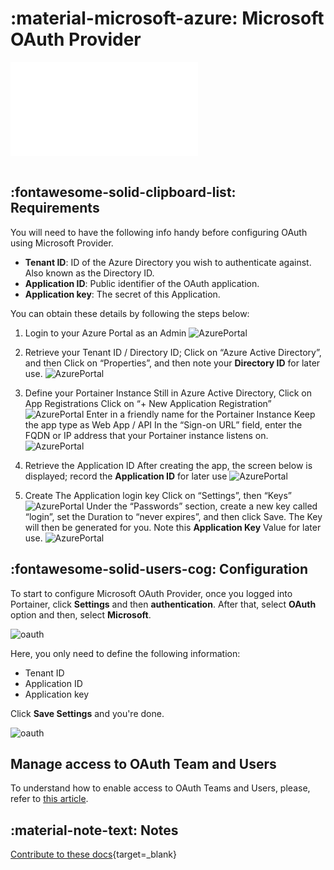# :material-microsoft-azure: Microsoft OAuth Provider

<div class="container">
<iframe src="//www.youtube.com/embed/Wlpnq5SF0dw" 
frameborder="0" allowfullscreen class="video"></iframe>
</div>
<br>

## :fontawesome-solid-clipboard-list: Requirements
You will need to have the following info handy before configuring OAuth using Microsoft Provider.

* <b>Tenant ID</b>: ID of the Azure Directory you wish to authenticate against. Also known as the Directory ID.
* <b>Application ID</b>: Public identifier of the OAuth application.
* <b>Application key</b>: The secret of this Application.

You can obtain these details by following the steps below:

1. Login to your Azure Portal as an Admin
    ![AzurePortal](assets/oauthms1.png)

2. Retrieve your Tenant ID / Directory ID; 
Click on “Azure Active Directory”, and then Click on “Properties”, and then note your <b>Directory ID</b> for later use.
    ![AzurePortal](assets/oauthms2.png)

3. Define your Portainer Instance
Still in Azure Active Directory, Click on App Registrations
Click on “+ New Application Registration”
    ![AzurePortal](assets/oauthms3.png)
Enter in a friendly name for the Portainer Instance
Keep the app type as Web App / API
In the “Sign-on URL” field, enter the FQDN or IP address that your Portainer instance listens on.
    ![AzurePortal](assets/oauthms4.png)

4. Retrieve the Application ID
After creating the app, the screen below is displayed; record the <b>Application ID</b> for later use
    ![AzurePortal](assets/oauthms5.png)

5. Create The Application login key
Click on “Settings”, then “Keys”
    ![AzurePortal](assets/oauthms6.png)
Under the “Passwords” section, create a new key called “login”, set the Duration to “never expires”, and then click Save.
The Key will then be generated for you. Note this <b>Application Key</b> Value for later use.
    ![AzurePortal](assets/oauthms7.png)


## :fontawesome-solid-users-cog: Configuration

To start to configure Microsoft OAuth Provider, once you logged into Portainer, click <b>Settings</b> and then <b>authentication</b>. After that, select <b>OAuth</b> option and then, select <b>Microsoft</b>.

![oauth](assets/microsoft1.png)

Here, you only need to define the following information: 

* Tenant ID
* Application ID
* Application key

Click <b>Save Settings</b> and you're done.

![oauth](assets/microsoft2.png)


## Manage access to OAuth Team and Users

To understand how to enable access to OAuth Teams and Users, please, refer to [this article](/v2.0-be/endpoints/access/).

## :material-note-text: Notes

[Contribute to these docs](https://github.com/portainer/portainer-docs/blob/master/contributing.md){target=_blank}